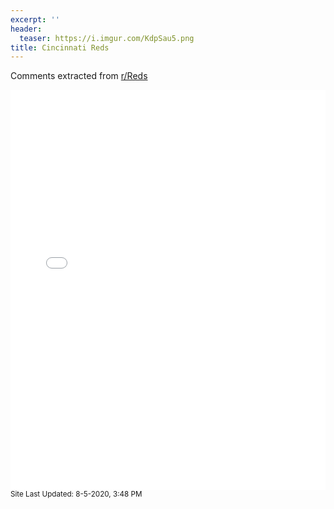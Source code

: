 ```yaml
---
excerpt: ''
header:
  teaser: https://i.imgur.com/KdpSau5.png
title: Cincinnati Reds
---
```


Comments extracted from [r/Reds](https://reddit.com/r/Reds)
<iframe id="igraph" scrolling="no" style="border:none;" seamless="seamless" src="/plots/MLB/CIN.html" height="640" width="100%"></iframe>
<small>Site Last Updated: 8-5-2020, 3:48 PM</small>